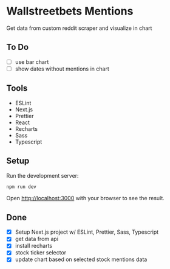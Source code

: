 # Wallstreetbets Mentions
Get data from custom reddit scraper and visualize in chart

## To Do
- [ ] use bar chart
- [ ] show dates without mentions in chart

## Tools
- ESLint
- Next.js
- Prettier
- React
- Recharts
- Sass
- Typescript

## Setup

Run the development server:

```bash
npm run dev
```

Open [http://localhost:3000](http://localhost:3000) with your browser to see the result.

## Done
- [x] Setup Next.js project w/ ESLint, Prettier, Sass, Typescript
- [x] get data from api
- [x] install recharts
- [x] stock ticker selector
- [x] update chart based on selected stock mentions data
